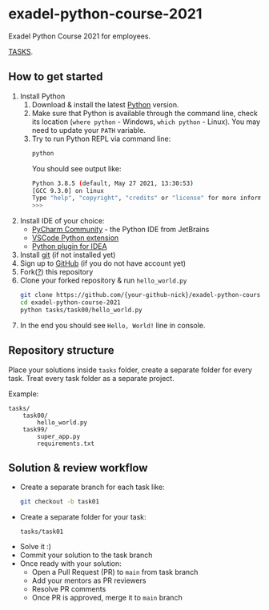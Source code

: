 # exadel-python-course-2021
Exadel Python Course 2021 for employees.

[TASKS](https://docs.google.com/document/d/1EgIJw4_dZehaOURjYDdtZI09jMlQe2AGmfneZUgxfDM/edit?usp=sharing).

## How to get started
1. Install Python
    1. Download & install the latest [Python](https://www.python.org/downloads/) version.
    2. Make sure that Python is available through the command line, check its location (`where python`  - Windows, `which python` - Linux). You may need to update your `PATH` variable.
    3. Try to run Python REPL via command line:
        ```bash
        python
        ```
        You should see output like:
        ```bash
        Python 3.8.5 (default, May 27 2021, 13:30:53) 
        [GCC 9.3.0] on linux
        Type "help", "copyright", "credits" or "license" for more information.
        >>> 
        ```
2. Install IDE of your choice:
    * [PyCharm Community](http://www.jetbrains.com/pycharm/download) - the Python IDE from JetBrains
    * [VSCode Python extension](https://code.visualstudio.com/docs/languages/python)
    * [Python plugin for IDEA](https://www.jetbrains.com/help/idea/plugin-overview.html)
3. Install [git](https://git-scm.com/downloads) (if not installed yet)
4. Sign up to [GitHub](https://github.com/) (if you do not have account yet)
4. Fork([?](https://docs.github.com/en/get-started/quickstart/fork-a-repo)) this repository
5. Clone your forked repository & run `hello_world.py` 
    ```bash
    git clone https://github.com/{your-github-nick}/exadel-python-course-2021.git
    cd exadel-python-course-2021
    python tasks/task00/hello_world.py
    ```
6. In the end you should see `Hello, World!` line in console. 
## Repository structure
Place your solutions inside `tasks` folder, create a separate folder for every task. Treat every task folder as a separate project.

Example:
```
tasks/
    task00/
        hello_world.py
    task99/
        super_app.py
        requirements.txt
```

## Solution & review workflow
* Create a separate branch for each task like:
    ```bash
    git checkout -b task01
    ```
* Create a separate folder for your task:
    ```
    tasks/task01
    ```
* Solve it :)
* Commit your solution to the task branch
* Once ready with your solution:
    * Open a Pull Request (PR) to `main` from task branch
    * Add your mentors as PR reviewers
    * Resolve PR comments
    * Once PR is approved, merge it to `main` branch